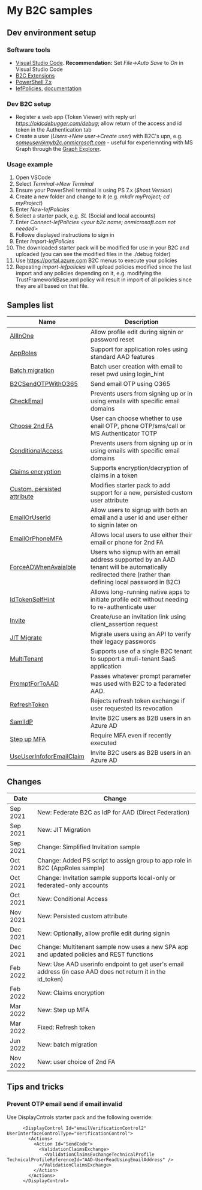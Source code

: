 # My B2C samples

## Dev environment setup

### Software tools
- [Visual Studio Code](https://code.visualstudio.com/Download). **Recommendation:** Set *File->Auto Save* to *On* in Visual Studio Code
- [B2C Extensions](https://marketplace.visualstudio.com/items?itemName=AzureADB2CTools.aadb2c)
- [PowerShell 7.x](https://learn.microsoft.com/en-us/shows/it-ops-talk/how-to-install-powershell-7)
- [IefPolicies](https://www.powershellgallery.com/packages/IefPolicies/), [documentation](https://github.com/mrochon/IEFPolicies)

### Dev B2C setup
- Register a web app (Token Viewer) with reply url *https://oidcdebugger.com/debug*; allow return of the access and id token in the Authentication tab
- Create a user (*Users->New user->Create user*) with B2C's upn, e.g. *someuser@myb2c.onmicrosoft.com* - useful for experiemnting with MS Graph through the [Graph Explorer](https://aka.ms/ge).

### Usage example

1. Open VSCode
2. Select *Terminal->New Terminal*
3. Ensure your PowerShell terminal is using PS 7.x (*$host.Version*)
4. Create a new folder and change to it (e.g. *mkdir myProject; cd myProject*)
4. Enter *New-IefPolicies*
5. Select a starter pack, e.g. *SL* (Social and local accounts)
6. Enter *Connect-IefPolicies <your b2c name; onmicrosoft.com not needed>*
7. Followe displayed instructions to sign in
8. Enter *Import-IefPolicies*
9. The downloaded starter pack will be modified for use in your B2C and uploaded (you can see the modified files in the ./debug folder)
10. Use https://portal.azure.com B2C menus to execute your policies
11. Repeating *import-iefpolicies* will upload policies modified since the last import and any policies depending on it, e.g. modifying the TrustFrameworkBase.xml policy will result in import of all policies since they are all based on that file.


## Samples list

| Name  | Description  |
|---|---|
| [AllInOne](https://github.com/mrochon/b2csamples/tree/master/Policies/AllInOne)  | Allow profile edit during signin or password reset |
| [AppRoles](https://github.com/mrochon/b2csamples/tree/master/Policies/AppRoles)  | Support for application roles using standard AAD features |
| [Batch migration](https://github.com/mrochon/b2csamples/tree/master/Policies/BatchMigration)  | Batch user creation with email to reset pwd using login_hint |
| [B2CSendOTPWithO365](https://github.com/mrochon/b2csamples/tree/master/Policies/b2cSendOtpWith0365)  | Send email OTP using O365 |
| [CheckEmail](https://github.com/mrochon/b2csamples/tree/master/Policies/CheckEmail)  | Prevents users from signing up or in using emails with specific email domains |
| [Choose 2nd FA](https://github.com/mrochon/b2csamples/tree/master/Policies/MFAChoice)  | User can choose whether to use enail OTP, phone OTP/sms/call or MS Authenticator TOTP |
| [ConditionalAccess](https://github.com/mrochon/b2csamples/tree/master/Policies/ConditionalAccess)  | Prevents users from signing up or in using emails with specific email domains |
[Claims encryption](https://github.com/mrochon/b2csamples/tree/master/Policies/ClaimsEncryption)  | Supports encryption/decryption of claims in a token |
| [Custom, persisted attribute](https://github.com/mrochon/b2csamples/tree/master/Policies/PersistCustomAttr)  | Modifies starter pack to add support for a new, persisted custom user attribute |
| [EmailOrUserId](https://github.com/mrochon/b2csamples/tree/master/Policies/EmailAndUserId)  | Allow users to signup with both an email and a user id and user either to signin later on |
  [EmailOrPhoneMFA](https://github.com/mrochon/b2csamples/tree/master/Policies/EmailOrPhoneMFA)  | Allows local users to use either their email or phone for 2nd FA |
| [ForceADWhenAvaialble](https://github.com/mrochon/b2csamples/tree/master/Policies/ForceAADwhenAvailable)  | Users who signup with an email address supported by an AAD tenant will be automatically redirected there (rather than defining local password in B2C) |
| [IdTokenSelfHint](https://github.com/mrochon/b2csamples/tree/master/Policies/IdTokenSelfHint)  | Allows long-running native apps to initiate profile edit without needing to re-authenticate user |
| [Invite](https://github.com/mrochon/b2csamples/tree/master/Policies/Invitation)  | Create/use an invitation link using client_assertion request |
| [JIT Migrate](https://github.com/mrochon/b2csamples/tree/master/Policies/JitMigrate)  | Migrate users using an API to verify their legacy passwords |
| [MultiTenant](https://github.com/mrochon/b2csamples/tree/master/Policies/MultiTenant)  | Supports use of a single B2C tenant to support a muli-tenant SaaS application |
| [PromptForToAAD](https://github.com/mrochon/b2csamples/tree/master/Policies/PromptForToAAD)  | Passes whatever prompt parameter was used with B2C to a federated AAD. |
| [RefreshToken](https://github.com/mrochon/b2csamples/tree/master/Policies/RefreshToken)  | Rejects refresh token exchange if user requested its revocation |
| [SamlIdP](https://github.com/mrochon/b2csamples/tree/master/Policies/SAMLIdP)  | Invite B2C users as B2B users in an Azure AD |
| [Step up MFA](https://github.com/mrochon/b2csamples/tree/master/Policies/StepUpMFA)  | Require MFA even if recently executed |
| [UseUserInfoforEmailClaim](https://github.com/mrochon/b2csamples/tree/master/Policies/UseUserInfoforEmailClaim)  | Invite B2C users as B2B users in an Azure AD |

## Changes
| Date | Change |
|---|---|
| Sep 2021 | New: Federate B2C as IdP for AAD (Direct Federation) |
| Sep 2021 | New: JIT Migration |
| Sep 2021 | Change: Simplified Invitation sample |
| Oct 2021 | Change: Added PS script to assign group to app role in B2C (AppRoles sample) |
| Oct 2021 | Change: Invitation sample supports local-only or federated-only accounts |
| Oct 2021 | New: Conditional Access |
| Nov 2021 | New: Persisted custom attribute |
| Dec 2021 | New: Optionally, allow profile edit during signin |
| Dec 2021 | Change: Multitenant sample now uses a new SPA app and updated policies and REST functions |
| Feb 2022 | New: Use AAD userinfo endpoint to get user's email address (in case AAD does not return it in the id_token) |
| Feb 2022 | New: Claims encryption |
| Mar 2022 | New: Step up MFA |
| Mar 2022 | Fixed: Refresh token |
| Jun 2022 | New: batch migration |
| Nov 2022 | New: user choice of 2nd FA |


## Tips and tricks

### Prevent OTP email send if email invalid

Use DisplayCntrols starter pack and the following override:

```
      <DisplayControl Id="emailVerificationControl2" UserInterfaceControlType="VerificationControl">
        <Actions>
          <Action Id="SendCode">
            <ValidationClaimsExchange>
              <ValidationClaimsExchangeTechnicalProfile TechnicalProfileReferenceId="AAD-UserReadUsingEmailAddress" />                  
            </ValidationClaimsExchange>   
          </Action>
        </Actions>
      </DisplayControl>            
```
